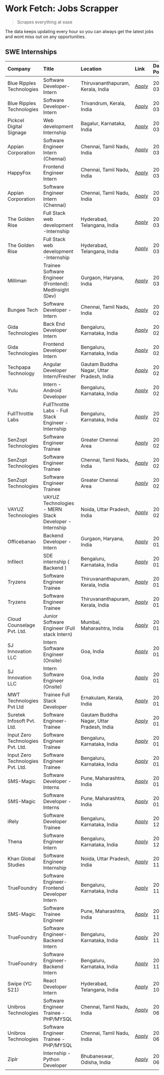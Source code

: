 # Work Fetch: Jobs Scrapper
> Scrapes everything at ease

The data keeps updating every hour so you can always get the latest jobs and wont miss out on any opportunities.

## SWE Internships
<!--START_SECTION:workfetch-->
| Company                           | Title                                                  | Location                                  | Link                                                                                                                                                                                                                                                                     | Date Posted   |
|:----------------------------------|:-------------------------------------------------------|:------------------------------------------|:-------------------------------------------------------------------------------------------------------------------------------------------------------------------------------------------------------------------------------------------------------------------------|:--------------|
| Blue Ripples Technologies         | Software Developer- Intern                             | Thiruvananthapuram, Kerala, India         | [Apply](https://in.linkedin.com/jobs/view/software-developer-intern-at-blue-ripples-technologies-3850505983?position=8&pageNum=0&refId=zD8jcPLiNZ5jIGPOce7kRA%3D%3D&trackingId=%2FHZKBKGHRkLdacqD5n%2FGlQ%3D%3D&trk=public_jobs_jserp-result_search-card)                | 2024-03-09    |
| Blue Ripples Technologies         | Software Developer- Intern                             | Trivandrum, Kerala, India                 | [Apply](https://in.linkedin.com/jobs/view/software-developer-intern-at-blue-ripples-technologies-3850694934?position=4&pageNum=0&refId=zD8jcPLiNZ5jIGPOce7kRA%3D%3D&trackingId=jA5wDxRCxpa23RieHR0MHw%3D%3D&trk=public_jobs_jserp-result_search-card)                    | 2024-03-08    |
| Pickcel Digital Signage           | Web development Internship                             | Bagalur, Karnataka, India                 | [Apply](https://in.linkedin.com/jobs/view/web-development-internship-at-pickcel-digital-signage-3849506118?position=57&pageNum=0&refId=zD8jcPLiNZ5jIGPOce7kRA%3D%3D&trackingId=SDBQGcu%2Bt%2F9YTZ2a9eGh6A%3D%3D&trk=public_jobs_jserp-result_search-card)                | 2024-03-08    |
| Appian Corporation                | Software Engineer Intern (Chennai)                     | Chennai, Tamil Nadu, India                | [Apply](https://in.linkedin.com/jobs/view/software-engineer-intern-chennai-at-appian-corporation-3848335036?position=26&pageNum=0&refId=zD8jcPLiNZ5jIGPOce7kRA%3D%3D&trackingId=%2Fag9r%2B4jrMqJV795b8AkmA%3D%3D&trk=public_jobs_jserp-result_search-card)               | 2024-03-07    |
| HappyFox                          | Frontend Engineer Intern                               | Chennai, Tamil Nadu, India                | [Apply](https://in.linkedin.com/jobs/view/frontend-engineer-intern-at-happyfox-3848357951?position=46&pageNum=0&refId=zD8jcPLiNZ5jIGPOce7kRA%3D%3D&trackingId=h1ja4nCWqLBvCxR8acLYzg%3D%3D&trk=public_jobs_jserp-result_search-card)                                     | 2024-03-07    |
| Appian Corporation                | Software Engineer Intern (Chennai)                     | Chennai, Tamil Nadu, India                | [Apply](https://in.linkedin.com/jobs/view/software-engineer-intern-chennai-at-appian-corporation-3848335036?position=1&pageNum=2&refId=DWrwhod1RUFEnYgmlOZQUQ%3D%3D&trackingId=FNEcMR1wy6%2FCaYAZF%2BRQDA%3D%3D&trk=public_jobs_jserp-result_search-card)                | 2024-03-07    |
| The Golden Rise                   | Full Stack web development -Internship                 | Hyderabad, Telangana, India               | [Apply](https://in.linkedin.com/jobs/view/full-stack-web-development-internship-at-the-golden-rise-3847033236?position=33&pageNum=0&refId=zD8jcPLiNZ5jIGPOce7kRA%3D%3D&trackingId=5t4x%2BMJD%2BSInXUTT9KMgUw%3D%3D&trk=public_jobs_jserp-result_search-card)             | 2024-03-05    |
| The Golden Rise                   | Full Stack web development -Internship                 | Hyderabad, Telangana, India               | [Apply](https://in.linkedin.com/jobs/view/full-stack-web-development-internship-at-the-golden-rise-3847033236?position=8&pageNum=2&refId=DWrwhod1RUFEnYgmlOZQUQ%3D%3D&trackingId=p9eioHiumOtvqnrvojAx1g%3D%3D&trk=public_jobs_jserp-result_search-card)                  | 2024-03-05    |
| Milliman                          | Trainee Software Engineer (Frontend): MedInsight (Dev) | Gurgaon, Haryana, India                   | [Apply](https://in.linkedin.com/jobs/view/trainee-software-engineer-frontend-medinsight-dev-at-milliman-3792874280?position=5&pageNum=0&refId=zD8jcPLiNZ5jIGPOce7kRA%3D%3D&trackingId=re7vbFpYtg8%2FiUMYUymB5w%3D%3D&trk=public_jobs_jserp-result_search-card)           | 2024-03-01    |
| Bungee Tech                       | Software Developer - Intern                            | Chennai, Tamil Nadu, India                | [Apply](https://in.linkedin.com/jobs/view/software-developer-intern-at-bungee-tech-3842220746?position=42&pageNum=0&refId=zD8jcPLiNZ5jIGPOce7kRA%3D%3D&trackingId=mS6EhJQ7MywolrMOXwVpXA%3D%3D&trk=public_jobs_jserp-result_search-card)                                 | 2024-02-28    |
| Gida Technologies                 | Back End Developer Intern                              | Bengaluru, Karnataka, India               | [Apply](https://in.linkedin.com/jobs/view/back-end-developer-intern-at-gida-technologies-3836849295?position=37&pageNum=0&refId=zD8jcPLiNZ5jIGPOce7kRA%3D%3D&trackingId=7mN92bw2hUQNmGqMP3lDCQ%3D%3D&trk=public_jobs_jserp-result_search-card)                           | 2024-02-23    |
| Gida Technologies                 | Frontend Developer Intern                              | Bengaluru, Karnataka, India               | [Apply](https://in.linkedin.com/jobs/view/frontend-developer-intern-at-gida-technologies-3836040945?position=12&pageNum=0&refId=zD8jcPLiNZ5jIGPOce7kRA%3D%3D&trackingId=uB%2FJuILu%2FE7kCxmTx2xGnQ%3D%3D&trk=public_jobs_jserp-result_search-card)                       | 2024-02-21    |
| Techpapa Technology               | Angular Developer Intern/Fresher                       | Gautam Buddha Nagar, Uttar Pradesh, India | [Apply](https://in.linkedin.com/jobs/view/angular-developer-intern-fresher-at-techpapa-technology-3834305862?position=51&pageNum=0&refId=zD8jcPLiNZ5jIGPOce7kRA%3D%3D&trackingId=QH5AwtaZA87jtorkplqJXw%3D%3D&trk=public_jobs_jserp-result_search-card)                  | 2024-02-20    |
| Yulu                              | Intern - Android Developer                             | Bengaluru, Karnataka, India               | [Apply](https://in.linkedin.com/jobs/view/intern-android-developer-at-yulu-3834459982?position=44&pageNum=0&refId=zD8jcPLiNZ5jIGPOce7kRA%3D%3D&trackingId=2FVb77otankiF0Iid4%2FrvQ%3D%3D&trk=public_jobs_jserp-result_search-card)                                       | 2024-02-19    |
| FullThrottle Labs                 | FullThrottle Labs - Full Stack Engineer - Internship   | Bengaluru, Karnataka, India               | [Apply](https://in.linkedin.com/jobs/view/fullthrottle-labs-full-stack-engineer-internship-at-fullthrottle-labs-3829636016?position=50&pageNum=0&refId=zD8jcPLiNZ5jIGPOce7kRA%3D%3D&trackingId=L2h3BRiyyEBCaXZPuukevQ%3D%3D&trk=public_jobs_jserp-result_search-card)    | 2024-02-17    |
| SenZopt Technologies              | Software Engineer Trainee                              | Greater Chennai Area                      | [Apply](https://in.linkedin.com/jobs/view/software-engineer-trainee-at-senzopt-technologies-3827688781?position=29&pageNum=0&refId=zD8jcPLiNZ5jIGPOce7kRA%3D%3D&trackingId=UJU8WxOrpVCirZTzJ%2BM7zw%3D%3D&trk=public_jobs_jserp-result_search-card)                      | 2024-02-12    |
| SenZopt Technologies              | Software Engineer Trainee                              | Chennai, Tamil Nadu, India                | [Apply](https://in.linkedin.com/jobs/view/software-engineer-trainee-at-senzopt-technologies-3827686880?position=41&pageNum=0&refId=zD8jcPLiNZ5jIGPOce7kRA%3D%3D&trackingId=CgQO6Gn3K678233gmHBUCQ%3D%3D&trk=public_jobs_jserp-result_search-card)                        | 2024-02-12    |
| SenZopt Technologies              | Software Engineer Trainee                              | Greater Chennai Area                      | [Apply](https://in.linkedin.com/jobs/view/software-engineer-trainee-at-senzopt-technologies-3827688781?position=4&pageNum=2&refId=DWrwhod1RUFEnYgmlOZQUQ%3D%3D&trackingId=KGBYUIcgOYgItj5PU4hg%2FA%3D%3D&trk=public_jobs_jserp-result_search-card)                       | 2024-02-12    |
| VAYUZ Technologies                | VAYUZ Technologies - MERN Stack Developer - Internship | Noida, Uttar Pradesh, India               | [Apply](https://in.linkedin.com/jobs/view/vayuz-technologies-mern-stack-developer-internship-at-vayuz-technologies-3822619356?position=54&pageNum=0&refId=zD8jcPLiNZ5jIGPOce7kRA%3D%3D&trackingId=cdUehCvM47zoISoXQjJbYQ%3D%3D&trk=public_jobs_jserp-result_search-card) | 2024-02-10    |
| Officebanao                       | Backend Developer - Intern                             | Gurgaon, Haryana, India                   | [Apply](https://in.linkedin.com/jobs/view/backend-developer-intern-at-officebanao-3814263731?position=22&pageNum=0&refId=zD8jcPLiNZ5jIGPOce7kRA%3D%3D&trackingId=rrbF5uFSoPsok8ubz29d2g%3D%3D&trk=public_jobs_jserp-result_search-card)                                  | 2024-01-31    |
| Infilect                          | SDE internship ( Backend )                             | Bengaluru, Karnataka, India               | [Apply](https://in.linkedin.com/jobs/view/sde-internship-backend-at-infilect-3815120558?position=24&pageNum=0&refId=zD8jcPLiNZ5jIGPOce7kRA%3D%3D&trackingId=pcGtjEAqtTp0FCjY5N2t5w%3D%3D&trk=public_jobs_jserp-result_search-card)                                       | 2024-01-25    |
| Tryzens                           | Software Engineer Trainee                              | Thiruvananthapuram, Kerala, India         | [Apply](https://in.linkedin.com/jobs/view/software-engineer-trainee-at-tryzens-3809363491?position=32&pageNum=0&refId=zD8jcPLiNZ5jIGPOce7kRA%3D%3D&trackingId=Oo9z998aLa1FA%2Fcol8BagQ%3D%3D&trk=public_jobs_jserp-result_search-card)                                   | 2024-01-18    |
| Tryzens                           | Software Engineer Trainee                              | Thiruvananthapuram, Kerala, India         | [Apply](https://in.linkedin.com/jobs/view/software-engineer-trainee-at-tryzens-3809363491?position=7&pageNum=2&refId=DWrwhod1RUFEnYgmlOZQUQ%3D%3D&trackingId=WYkXWGxi1gbXj4Sr5uViLw%3D%3D&trk=public_jobs_jserp-result_search-card)                                      | 2024-01-18    |
| Cloud Counselage Pvt. Ltd.        | Junior Software Engineer (Full stack Intern)           | Mumbai, Maharashtra, India                | [Apply](https://in.linkedin.com/jobs/view/junior-software-engineer-full-stack-intern-at-cloud-counselage-pvt-ltd-3803132814?position=23&pageNum=0&refId=zD8jcPLiNZ5jIGPOce7kRA%3D%3D&trackingId=Lp4q8amaiuRAbfnBqdEw%2Fg%3D%3D&trk=public_jobs_jserp-result_search-card) | 2024-01-11    |
| SJ Innovation LLC                 | Intern Software Engineer (Onsite)                      | Goa, India                                | [Apply](https://in.linkedin.com/jobs/view/intern-software-engineer-onsite-at-sj-innovation-llc-3799959011?position=35&pageNum=0&refId=zD8jcPLiNZ5jIGPOce7kRA%3D%3D&trackingId=IHvnRl9o3NSxbPsKlKbxSQ%3D%3D&trk=public_jobs_jserp-result_search-card)                     | 2024-01-11    |
| SJ Innovation LLC                 | Intern Software Engineer (Onsite)                      | Goa, India                                | [Apply](https://in.linkedin.com/jobs/view/intern-software-engineer-onsite-at-sj-innovation-llc-3799959011?position=10&pageNum=2&refId=DWrwhod1RUFEnYgmlOZQUQ%3D%3D&trackingId=7DPKzVsEa0gy88A6tmeM%2Bg%3D%3D&trk=public_jobs_jserp-result_search-card)                   | 2024-01-11    |
| MWT Technologies Pvt Ltd          | Trainee Full Stack Developer                           | Ernakulam, Kerala, India                  | [Apply](https://in.linkedin.com/jobs/view/trainee-full-stack-developer-at-mwt-technologies-pvt-ltd-3800921715?position=6&pageNum=0&refId=zD8jcPLiNZ5jIGPOce7kRA%3D%3D&trackingId=FmBHSGC4xexDYIX7MGX%2B5A%3D%3D&trk=public_jobs_jserp-result_search-card)                | 2024-01-09    |
| Suretek Infosoft Pvt. Ltd.        | Software Engineer-Trainee                              | Gautam Buddha Nagar, Uttar Pradesh, India | [Apply](https://in.linkedin.com/jobs/view/software-engineer-trainee-at-suretek-infosoft-pvt-ltd-3800934643?position=18&pageNum=0&refId=zD8jcPLiNZ5jIGPOce7kRA%3D%3D&trackingId=Z8JXc34ocakZu98UVgv27A%3D%3D&trk=public_jobs_jserp-result_search-card)                    | 2024-01-09    |
| Input Zero Technologies Pvt. Ltd. | Software Engineer Trainee                              | Bengaluru, Karnataka, India               | [Apply](https://in.linkedin.com/jobs/view/software-engineer-trainee-at-input-zero-technologies-pvt-ltd-3800927643?position=28&pageNum=0&refId=zD8jcPLiNZ5jIGPOce7kRA%3D%3D&trackingId=8Qz0u9e3NSIswKi0ZTaZJQ%3D%3D&trk=public_jobs_jserp-result_search-card)             | 2024-01-09    |
| Input Zero Technologies Pvt. Ltd. | Software Engineer Trainee                              | Bengaluru, Karnataka, India               | [Apply](https://in.linkedin.com/jobs/view/software-engineer-trainee-at-input-zero-technologies-pvt-ltd-3800927643?position=3&pageNum=2&refId=DWrwhod1RUFEnYgmlOZQUQ%3D%3D&trackingId=hPfCUrask%2BUrYTya%2FAryrg%3D%3D&trk=public_jobs_jserp-result_search-card)          | 2024-01-09    |
| SMS-Magic                         | Software Developer -Interns                            | Pune, Maharashtra, India                  | [Apply](https://in.linkedin.com/jobs/view/software-developer-interns-at-sms-magic-3799485343?position=30&pageNum=0&refId=zD8jcPLiNZ5jIGPOce7kRA%3D%3D&trackingId=1KaJ0%2BIktA1b86Ex2rWJJQ%3D%3D&trk=public_jobs_jserp-result_search-card)                                | 2024-01-05    |
| SMS-Magic                         | Software Developer -Interns                            | Pune, Maharashtra, India                  | [Apply](https://in.linkedin.com/jobs/view/software-developer-interns-at-sms-magic-3799485343?position=5&pageNum=2&refId=DWrwhod1RUFEnYgmlOZQUQ%3D%3D&trackingId=lj7qa6JCM8PBWYxih2fB1w%3D%3D&trk=public_jobs_jserp-result_search-card)                                   | 2024-01-05    |
| iRely                             | Software Developer Trainee                             | Bengaluru, Karnataka, India               | [Apply](https://in.linkedin.com/jobs/view/software-developer-trainee-at-irely-3801577534?position=11&pageNum=0&refId=zD8jcPLiNZ5jIGPOce7kRA%3D%3D&trackingId=xZuUT%2F7imXhWIQHJSOjCjg%3D%3D&trk=public_jobs_jserp-result_search-card)                                    | 2023-12-22    |
| Thena                             | Software Engineer Intern                               | Bengaluru, Karnataka, India               | [Apply](https://in.linkedin.com/jobs/view/software-engineer-intern-at-thena-3778731751?position=14&pageNum=0&refId=zD8jcPLiNZ5jIGPOce7kRA%3D%3D&trackingId=kldAoWkVurkHCu1aNZ77Rg%3D%3D&trk=public_jobs_jserp-result_search-card)                                        | 2023-12-05    |
| Khan Global Studies               | Software Engineer Internship                           | Noida, Uttar Pradesh, India               | [Apply](https://in.linkedin.com/jobs/view/software-engineer-internship-at-khan-global-studies-3766942197?position=45&pageNum=0&refId=zD8jcPLiNZ5jIGPOce7kRA%3D%3D&trackingId=BEM46525ri0YeqokW%2F1Tag%3D%3D&trk=public_jobs_jserp-result_search-card)                    | 2023-11-27    |
| TrueFoundry                       | Software Engineer- Frontend Developer Intern           | Bengaluru, Karnataka, India               | [Apply](https://in.linkedin.com/jobs/view/software-engineer-frontend-developer-intern-at-truefoundry-3790095058?position=13&pageNum=0&refId=zD8jcPLiNZ5jIGPOce7kRA%3D%3D&trackingId=9CP33VfIuoSLc5n4vzNpNQ%3D%3D&trk=public_jobs_jserp-result_search-card)               | 2023-11-24    |
| SMS-Magic                         | Software Trainee Engineer                              | Pune, Maharashtra, India                  | [Apply](https://in.linkedin.com/jobs/view/software-trainee-engineer-at-sms-magic-3761409781?position=25&pageNum=0&refId=zD8jcPLiNZ5jIGPOce7kRA%3D%3D&trackingId=OjT677LbkfiOAi%2Bdwkktlw%3D%3D&trk=public_jobs_jserp-result_search-card)                                 | 2023-11-16    |
| TrueFoundry                       | Software Engineer-Backend Intern                       | Bengaluru, Karnataka, India               | [Apply](https://in.linkedin.com/jobs/view/software-engineer-backend-intern-at-truefoundry-3779508170?position=27&pageNum=0&refId=zD8jcPLiNZ5jIGPOce7kRA%3D%3D&trackingId=dQdMbTA5WYb%2BUiTMvaJIug%3D%3D&trk=public_jobs_jserp-result_search-card)                        | 2023-11-10    |
| TrueFoundry                       | Software Engineer-Backend Intern                       | Bengaluru, Karnataka, India               | [Apply](https://in.linkedin.com/jobs/view/software-engineer-backend-intern-at-truefoundry-3779508170?position=2&pageNum=2&refId=DWrwhod1RUFEnYgmlOZQUQ%3D%3D&trackingId=Wac3JP3XOAWEPMS2UOYfFQ%3D%3D&trk=public_jobs_jserp-result_search-card)                           | 2023-11-10    |
| Swipe (YC S21)                    | React Developer Intern                                 | Hyderabad, Telangana, India               | [Apply](https://in.linkedin.com/jobs/view/react-developer-intern-at-swipe-yc-s21-3737600089?position=16&pageNum=0&refId=zD8jcPLiNZ5jIGPOce7kRA%3D%3D&trackingId=BwOlfkWu8fBc%2BVP1ML9e3g%3D%3D&trk=public_jobs_jserp-result_search-card)                                 | 2023-10-13    |
| Unibros Technologies              | Software Engineer Trainee - PHP/MYSQL                  | Chennai, Tamil Nadu, India                | [Apply](https://in.linkedin.com/jobs/view/software-engineer-trainee-php-mysql-at-unibros-technologies-3656599241?position=31&pageNum=0&refId=zD8jcPLiNZ5jIGPOce7kRA%3D%3D&trackingId=G0rKvyfyiHHEgoXNgGASDw%3D%3D&trk=public_jobs_jserp-result_search-card)              | 2023-06-12    |
| Unibros Technologies              | Software Engineer Trainee - PHP/MYSQL                  | Chennai, Tamil Nadu, India                | [Apply](https://in.linkedin.com/jobs/view/software-engineer-trainee-php-mysql-at-unibros-technologies-3656599241?position=6&pageNum=2&refId=DWrwhod1RUFEnYgmlOZQUQ%3D%3D&trackingId=NLYgxl80PWiWPYfY3jWEOA%3D%3D&trk=public_jobs_jserp-result_search-card)               | 2023-06-12    |
| Ziplr                             | Internship - Python Developer                          | Bhubaneswar, Odisha, India                | [Apply](https://in.linkedin.com/jobs/view/internship-python-developer-at-ziplr-3645677592?position=60&pageNum=0&refId=zD8jcPLiNZ5jIGPOce7kRA%3D%3D&trackingId=2bgGDUskObiGMTq%2BhxlOCg%3D%3D&trk=public_jobs_jserp-result_search-card)                                   | 2023-06-02    |
<!--END_SECTION:workfetch-->
